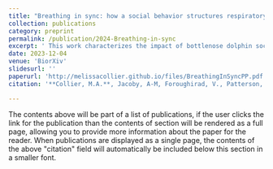 ```yaml
---
title: "Breathing in sync: how a social behavior structures respiratory epidemic risk in bottlenose dolphins"
collection: publications
category: preprint
permalink: /publication/2024-Breathing-in-sync
excerpt: ' This work characterizes the impact of bottlenose dolphin social dynamics on infectious disease risk and informs the structure of vulnerability for future epizootics. '
date: 2023-12-04
venue: 'BiorXiv'
slidesurl: ''
paperurl: 'http://melissacollier.github.io/files/BreathingInSyncPP.pdf'
citation: '**Collier, M.A.**, Jacoby, A-M, Foroughirad, V., Patterson, E.M., Krzyszczyk, E., Wallen, M.M., Miketa, M., Karniski, C., Wilkin, S., Mann, J., Bansal, S. (2024) &quot;Breathing in sync: how a social behavior structures respiratory epidemic risk in bottlenose dolphins.&quot; <i>Submitted. Preprint on biorXiv</i> https://doi.org/10.1101/2023.12.01.569646'

---
```


The contents above will be part of a list of publications, if the user clicks the link for the publication than the contents of section will be rendered as a full page, allowing you to provide more information about the paper for the reader. When publications are displayed as a single page, the contents of the above "citation" field will automatically be included below this section in a smaller font.